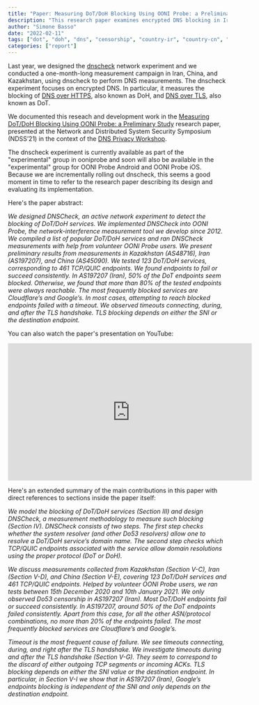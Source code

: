 ```yaml
---
title: "Paper: Measuring DoT/DoH Blocking Using OONI Probe: a Preliminary Study"
description: "This research paper examines encrypted DNS blocking in Iran, China, and Kazakhstan."
author: "Simone Basso"
date: "2022-02-11"
tags: ["dot", "doh", "dns", "censorship", "country-ir", "country-cn", "country-kz", "paper"]
categories: ["report"]
---
```


Last year, we designed the [dnscheck](https://github.com/ooni/spec/blob/master/nettests/ts-028-dnscheck.md)
network experiment and we conducted a one-month-long measurement campaign in Iran, China, and
Kazakhstan, using dnscheck to perform DNS measurements.
The dnscheck experiment focuses on encrypted DNS. In particular, it measures the blocking of
[DNS over HTTPS](https://datatracker.ietf.org/doc/html/rfc8484), also known as DoH, and [DNS
over TLS](https://datatracker.ietf.org/doc/html/rfc7858), also known as DoT.

We documented this reseach and development work in the [Measuring
DoT/DoH Blocking Using OONI Probe: a Preliminary Study](https://www.ndss-symposium.org/wp-content/uploads/dnspriv21-02-paper.pdf)
research paper, presented at the Network and Distributed System Security Symposium (NDSS’21) in
the context of the [DNS Privacy Workshop](https://www.ndss-symposium.org/ndss-program/dns-privacy-2021/).

The dnscheck experiment is currently available as part of the "experimental" group in ooniprobe and soon
will also be available in the "experimental" group for OONI Probe Android and OONI Probe iOS. Because
we are incrementally rolling out dnscheck, this seems a good moment in time to refer to the research paper
describing its design and evaluating its implementation.

Here's the paper abstract:

*We designed DNSCheck, an active network experiment to detect the blocking of DoT/DoH
services. We implemented DNSCheck into OONI Probe, the network-interference
measurement tool we develop since 2012. We compiled a list of popular DoT/DoH
services and ran DNSCheck measurements with help from volunteer OONI Probe users. We present
preliminary results from measurements in Kazakhstan (AS48716), Iran (AS197207), and China
(AS45090). We tested 123 DoT/DoH services, corresponding to 461 TCP/QUIC endpoints. We
found endpoints to fail or succeed consistently. In AS197207 (Iran), 50% of the DoT endpoints
seem blocked. Otherwise, we found that more than 80% of the tested endpoints were always
reachable. The most frequently blocked services are Cloudflare’s and Google’s. In most cases,
attempting to reach blocked endpoints failed with a timeout. We observed timeouts
connecting, during, and after the TLS handshake. TLS blocking depends on either
the SNI or the destination endpoint.*

You can also watch the paper's presentation on YouTube:

<iframe width="560" height="315" src="https://www.youtube-nocookie.com/embed/wggz3CcctO0?start=1859"
        title="YouTube video player" frameborder="0"
        allow="accelerometer; autoplay; clipboard-write; encrypted-media; gyroscope; picture-in-picture"
        allowfullscreen></iframe>

Here's an extended summary of the main contributions in this paper with
direct references to sections inside the paper itself:

*We model the blocking of DoT/DoH services (Section III)
and design DNSCheck, a measurement methodology to measure
such blocking (Section IV). DNSCheck consists of two
steps. The first step checks whether the system resolver
(and other Do53 resolvers) allow one to resolve a DoT/DoH
service’s domain name. The second step checks which
TCP/QUIC endpoints associated with the service allow domain
resolutions using the proper protocol (DoT or DoH).*

*We discuss measurements collected from Kazakhstan (Section V-C),
Iran (Section V-D), and China (Section V-E),
covering 123 DoT/DoH services and 461 TCP/QUIC endpoints.
Helped by volunteer OONI Probe users, we ran tests
between 15th December 2020 and 10th January 2021. We
only observed Do53 censorship in AS197207 (Iran). Most
DoT/DoH endpoints fail or succeed consistently. In AS197207,
around 50% of the DoT endpoints failed consistently. Apart
from this case, for all the other ASN/protocol combinations,
no more than 20% of the endpoints failed. The most frequently
blocked services are Cloudflare’s and Google’s.*

*Timeout is the most frequent cause of failure. We see timeouts
connecting, during, and right after the TLS handshake.
We investigate timeouts during and after the TLS handshake
(Section V-G). They seem to correspond to the discard of
either outgoing TCP segments or incoming ACKs.
TLS blocking depends on either the SNI value or the destination
endpoint. In particular, in Section V-I we show that in
AS197207 (Iran), Google’s endpoints blocking is independent
of the SNI and only depends on the destination endpoint.*

